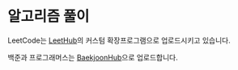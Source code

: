 # 알고리즘 풀이
LeetCode는 [LeetHub](https://github.com/QasimWani/LeetHub)의 커스텀 확장프로그램으로 업로드시키고 있습니다.

백준과 프로그래머스는 [BaekjoonHub](https://github.com/BaekjoonHub/BaekjoonHub)으로 업로드합니다.
